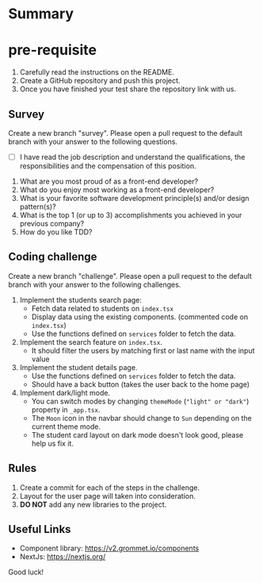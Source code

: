 # Summary

# pre-requisite

1. Carefully read the instructions on the README.
2. Create a GitHub repository and push this project.
3. Once you have finished your test share the repository link with us.

## Survey

Create a new branch "survey".
Please open a pull request to the default branch with your answer to the following questions.

* [ ] I have read the job description and understand the qualifications, the responsibilities and the compensation of this position.
1. What are you most proud of as a front-end developer?
1. What do you enjoy most working as a front-end developer?
1. What is your favorite software development principle(s) and/or design pattern(s)?
1. What is the top 1 (or up to 3) accomplishments you achieved in your previous company?
1. How do you like TDD?

## Coding challenge

Create a new branch "challenge". Please open a pull request to the default branch with your answer to the following challenges.
1. Implement the students search page:
    * Fetch data related to students on `index.tsx` 
    * Display data using the existing components. (commented code on `index.tsx`)
    * Use the functions defined on `services` folder to fetch the data.
1. Implement the search feature on `index.tsx`. 
    * It should filter the users by matching first or last name with the input value
1. Implement the student details page.
    * Use the functions defined on `services` folder to fetch the data.
    * Should have a back button (takes the user back to the home page)
1. Implement dark/light mode. 
    * You can switch modes by changing `themeMode` (`"light" or "dark"`) property in `_app.tsx`.
    * The `Moon` icon in the navbar should change to `Sun` depending on the current theme mode.
    * The student card layout on dark mode doesn't look good, please help us fix it.

## Rules 
1. Create a commit for each of the steps in the challenge. 
1. Layout for the user page will taken into consideration. 
1. <b>DO NOT</b> add any new libraries to the project.

## Useful Links
* Component library: https://v2.grommet.io/components
* NextJs: https://nextjs.org/

Good luck!
